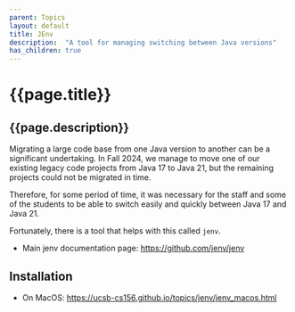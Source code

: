 ```yaml
---
parent: Topics
layout: default
title: JEnv
description:  "A tool for managing switching between Java versions"
has_children: true
---
```


# {{page.title}} 

## {{page.description}}

Migrating a large code base from one Java version to another can be a significant undertaking.  In Fall 2024, we manage to move one of our existing legacy code projects from Java 17 to Java 21,
but the remaining projects could not be migrated in time.

Therefore, for some period of time, it was necessary for the staff and some of the students to be able to switch easily and quickly between Java 17 and Java 21.

Fortunately, there is a tool that helps with this called `jenv`.

* Main jenv documentation page: <https://github.com/jenv/jenv>

## Installation

* On MacOS: <https://ucsb-cs156.github.io/topics/jenv/jenv_macos.html>
